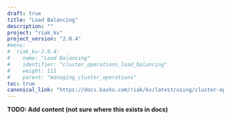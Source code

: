 ```yaml
---
draft: true
title: "Load Balancing"
description: ""
project: "riak_kv"
project_version: "2.0.4"
#menu:
#  riak_kv-2.0.4:
#    name: "Load Balancing"
#    identifier: "cluster_operations_load_balancing"
#    weight: 111
#    parent: "managing_cluster_operations"
toc: true
canonical_link: "https://docs.basho.com/riak/kv/latest/using/cluster-operations/load-balancing"
---
```


**TODO: Add content (not sure where this exists in docs)**
